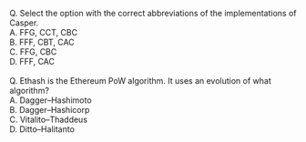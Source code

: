 Q. Select the option with the correct abbreviations of the implementations of Casper.<br>
A. FFG, CCT, CBC<br>
B. FFF, CBT, CAC<br>
C. FFG, CBC<br>
D. FFF, CAC<br>
<br>
Q. Ethash is the Ethereum PoW algorithm. It uses an evolution of what algorithm?<br>
A. Dagger–Hashimoto<br>
B. Dagger–Hashicorp<br>
C. Vitalito–Thaddeus<br>
D. Ditto–Halitanto<br>
<br>


